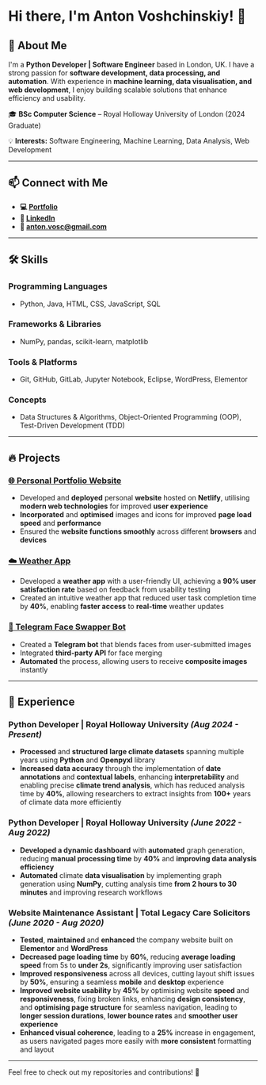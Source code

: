 # Hi there, I'm Anton Voshchinskiy! 👋

## 🚀 About Me
I'm a **Python Developer | Software Engineer** based in London, UK. I have a strong passion for **software development, data processing, and automation**. With experience in **machine learning, data visualisation, and web development**, I enjoy building scalable solutions that enhance efficiency and usability.

🎓 **BSc Computer Science** – Royal Holloway University of London (2024 Graduate)

💡 **Interests:** Software Engineering, Machine Learning, Data Analysis, Web Development

---

## 📫 Connect with Me
- **💻 [Portfolio](http://antonvosc.netlify.app/)**
- **🔗 [LinkedIn](https://www.linkedin.com/in/anton-voshchinskiy-809794277/)**
- **📧 anton.vosc@gmail.com**

---

## 🛠️ Skills

### **Programming Languages**
- Python, Java, HTML, CSS, JavaScript, SQL

### **Frameworks & Libraries**
- NumPy, pandas, scikit-learn, matplotlib

### **Tools & Platforms**
- Git, GitHub, GitLab, Jupyter Notebook, Eclipse, WordPress, Elementor

### **Concepts**
- Data Structures & Algorithms, Object-Oriented Programming (OOP), Test-Driven Development (TDD)

---

## 🔥 Projects

### [🌐 Personal Portfolio Website](http://antonvosc.netlify.app/)
- Developed and **deployed** personal **website** hosted on **Netlify**, utilising **modern web technologies** for improved **user experience**
- **Incorporated** and **optimised** images and icons for improved **page load speed** and **performance**
- Ensured the **website functions smoothly** across different **browsers** and **devices**

### [☁️ Weather App](https://github.com/antonVosc/server-weather-app)
- Developed a **weather app** with a user-friendly UI, achieving a **90% user satisfaction rate** based on feedback from usability testing
- Created an intuitive weather app that reduced user task completion time by **40%**, enabling **faster access** to **real-time** weather updates

### [🤖 Telegram Face Swapper Bot](https://github.com/antonVosc/TelegramFaceSwapper)
- Created a **Telegram bot** that blends faces from user-submitted images
- Integrated **third-party API** for face merging
- **Automated** the process, allowing users to receive **composite images** instantly

---

## 💼 Experience

### **Python Developer | Royal Holloway University** *(Aug 2024 - Present)*
-	**Processed** and **structured** **large climate datasets** spanning multiple years using **Python** and **Openpyxl** library
-	**Increased data accuracy** through the implementation of **date annotations** and **contextual labels**, enhancing **interpretability** and enabling precise **climate trend analysis**, which has reduced analysis time by **40%**, allowing researchers to extract insights from **100+** years of climate data more efficiently

### **Python Developer | Royal Holloway University** *(June 2022 - Aug 2022)*
- **Developed a dynamic dashboard** with **automated** graph generation, reducing **manual processing time** by **40%** and **improving data analysis efficiency**
-	**Automated** climate **data visualisation** by implementing graph generation using **NumPy**, cutting analysis time **from 2 hours to 30 minutes** and improving research workflows

### **Website Maintenance Assistant | Total Legacy Care Solicitors** *(June 2020 - Aug 2020)*
-	**Tested**, **maintained** and **enhanced** the company website built on **Elementor** and **WordPress**
-	**Decreased page loading time** by **60%**, reducing **average loading speed** from 5s to **under 2s**, significantly improving user satisfaction
-	**Improved responsiveness** across all devices, cutting layout shift issues by **50%**, ensuring a seamless **mobile** and **desktop** experience
-	**Improved website usability** by **45%** by optimising website **speed** and **responsiveness**, fixing broken links, enhancing **design consistency**, and **optimising page structure** for seamless navigation, leading to **longer session durations**, **lower bounce rates** and **smoother user experience**
-	**Enhanced visual coherence**, leading to a **25%** increase in engagement, as users navigated pages more easily with **more consistent** formatting and layout

---

Feel free to check out my repositories and contributions! 🚀
